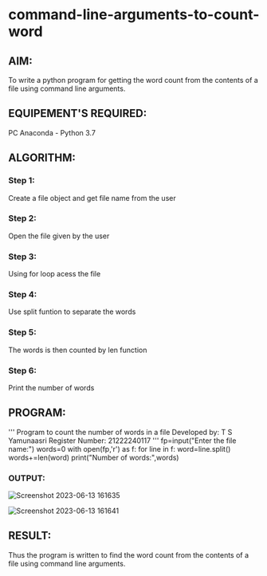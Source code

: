 # command-line-arguments-to-count-word
## AIM:
To write a python program for getting the word count from the contents of a file using command line arguments.
## EQUIPEMENT'S REQUIRED: 
PC
Anaconda - Python 3.7
## ALGORITHM: 
### Step 1:
Create a file object and get file name from the user
### Step 2: 
 Open the file given by the user
### Step 3: 
Using for loop acess the file
### Step 4:  
Use split funtion to separate the words
### Step 5: 
The words is then counted by len function
### Step 6: 
Print the number of words


## PROGRAM:

'''
Program to count the number of words in a file
Developed by: T S Yamunaasri
Register Number: 21222240117
'''
fp=input("Enter the file name:")
words=0
with open(fp,'r') as f:
 for line in f:
  word=line.split()
  words+=len(word)
  print("Number of words:",words)
  
  
### OUTPUT:
![Screenshot 2023-06-13 161635](https://github.com/Yamunaasri/command-line-arguments-to-count-word/assets/115707860/6cd747b7-e127-4c14-8a73-554899002485)


![Screenshot 2023-06-13 161641](https://github.com/Yamunaasri/command-line-arguments-to-count-word/assets/115707860/fd53e542-1786-48fa-822b-6f27b51c6964)



## RESULT:
Thus the program is written to find the word count from the contents of a file using command line arguments.
